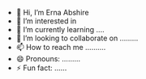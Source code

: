 - 👋 Hi, I’m Erna Abshire
- 👀 I’m interested in  
- 🌱 I’m currently learning ....
- 💞️ I’m looking to collaborate on .........
- 📫 How to reach me ..........
- 😄 Pronouns: .........
- ⚡ Fun fact: ......

<!---
ernaabshire5/ernaabshire5 is a ✨ special ✨ repository because its `README.md` (this file) appears on your GitHub profile.
You can click the Preview link to take a look at your changes.
--->
